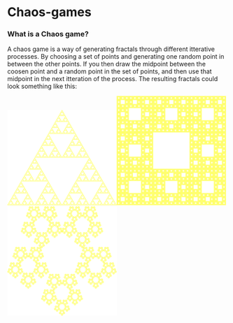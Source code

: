 # Chaos-games

### What is a Chaos game?

A chaos game is a way of generating fractals through different itterative processes. By choosing a set of points and generating one random point in between the other points. If you then draw the midpoint between the coosen point and a random point in the set of points, and then use that midpoint in the next itteration of the process. The resulting fractals could look something like this:


<img src="images/ChaosGameFractal3-4000x3500.png" width="250"><img src="images/ChaosGameFractal8-4000x4000.png" width="250"><img src="images/ChaosGameFractal5-4000x4000.png" width="250">
